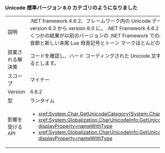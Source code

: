### <a name="unicode-standard-version-80-categories-now-supported"></a>Unicode 標準バージョン 8.0 カテゴリのようになりました

|   |   |
|---|---|
|説明|.NET framework 4.6.2、フレームワーク内の Unicode データはアップグレードされて Unicode 標準 version 6.3 から version 8.0 に。  .NET Framework 4.6.2 で Unicode 文字カテゴリを要求すると、いくつかの結果が以前のバージョンの .NET Framework での結果一致しません。  これは、影響チェロキー音節と新しい末尾 Lue 母音記号とトーン マークほとんどの場合に変更します。|
|提案される解決策|コードを確認し、ハード コーディングされた Unicode 文字カテゴリに依存するロジックの削除/変更するとします。|
|スコープ|マイナー|
|Version|4.6.2|
|型|ランタイム|
|影響を受ける API|<ul><li><xref:System.Char.GetUnicodeCategory(System.Char)?displayProperty=nameWithType></li><li><xref:System.Globalization.CharUnicodeInfo.GetUnicodeCategory(System.Char)?displayProperty=nameWithType></li><li><xref:System.Globalization.CharUnicodeInfo.GetUnicodeCategory(System.String,System.Int32)?displayProperty=nameWithType></li></ul>|

